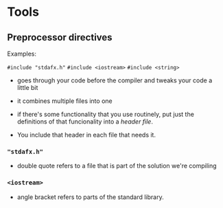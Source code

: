 # Tools

## Preprocessor directives

Examples:

`#include "stdafx.h"`
`#include <iostream>`
`#include <string>`

- goes through your code before the compiler and tweaks your
code a little bit

- it combines multiple files into one

 - if there's some functionality that you use routinely, 
 put just the definitions of that funcionality into a
 _header file_. 

 - You include that header in each file that needs it.

 ### `"stdafx.h"`

 - double quote refers to a file that is part of the solution
 we're compiling

  ### `<iostream>`

  - angle bracket refers to parts of the standard library.







